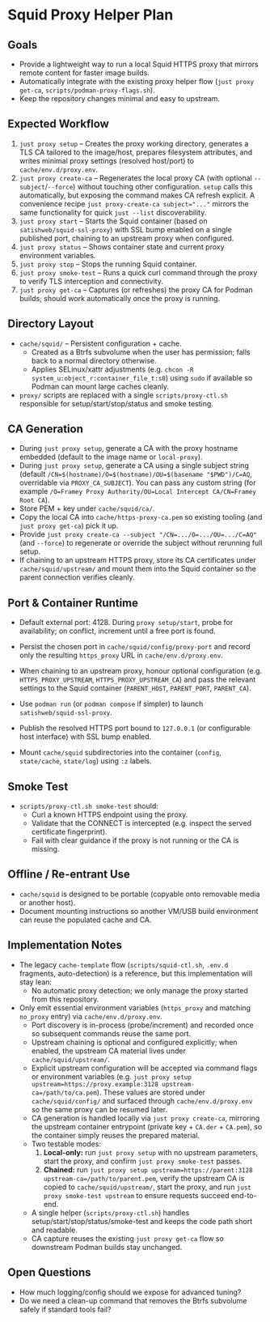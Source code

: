 # Squid Proxy Helper Plan

## Goals

- Provide a lightweight way to run a local Squid HTTPS proxy that mirrors remote content for faster image builds.
- Automatically integrate with the existing proxy helper flow (`just proxy get-ca`, `scripts/podman-proxy-flags.sh`).
- Keep the repository changes minimal and easy to upstream.

## Expected Workflow

1. `just proxy setup` – Creates the proxy working directory, generates a TLS CA tailored to the image/host, prepares filesystem attributes, and writes minimal proxy settings (resolved host/port) to `cache/env.d/proxy.env`.
2. `just proxy create-ca` – Regenerates the local proxy CA (with optional `--subject`/`--force`) without touching other configuration. `setup` calls this automatically, but exposing the command makes CA refresh explicit. A convenience recipe `just proxy-create-ca subject="..."` mirrors the same functionality for quick `just --list` discoverability.
3. `just proxy start` – Starts the Squid container (based on `satishweb/squid-ssl-proxy`) with SSL bump enabled on a single published port, chaining to an upstream proxy when configured.
4. `just proxy status` – Shows container state and current proxy environment variables.
5. `just proxy stop` – Stops the running Squid container.
6. `just proxy smoke-test` – Runs a quick curl command through the proxy to verify TLS interception and connectivity.
7. `just proxy get-ca` – Captures (or refreshes) the proxy CA for Podman builds; should work automatically once the proxy is running.

## Directory Layout

- `cache/squid/` – Persistent configuration + cache.
  - Created as a Btrfs subvolume when the user has permission; falls back to a normal directory otherwise.
  - Applies SELinux/xattr adjustments (e.g. `chcon -R system_u:object_r:container_file_t:s0`) using `sudo` if available so Podman can mount large caches cleanly.
- `proxy/` scripts are replaced with a single `scripts/proxy-ctl.sh` responsible for setup/start/stop/status and smoke testing.

## CA Generation

- During `just proxy setup`, generate a CA with the proxy hostname embedded (default to the image name or `local-proxy`).
- During `just proxy setup`, generate a CA using a single subject string (default `/CN=$(hostname)/O=$(hostname)/OU=$(basename "$PWD")/C=AQ`, overridable via `PROXY_CA_SUBJECT`). You can pass any custom string (for example `/O=Framey Proxy Authority/OU=Local Intercept CA/CN=Framey Root CA`).
- Store PEM + key under `cache/squid/ca/`.
- Copy the local CA into `cache/https-proxy-ca.pem` so existing tooling (and `just proxy get-ca`) pick it up.
- Provide `just proxy create-ca --subject "/CN=.../O=.../OU=.../C=AQ"` (and `--force`) to regenerate or override the subject without rerunning full setup.
- If chaining to an upstream HTTPS proxy, store its CA certificates under `cache/squid/upstream/` and mount them into the Squid container so the parent connection verifies cleanly.

## Port & Container Runtime

- Default external port: 4128. During `proxy setup/start`, probe for availability; on conflict, increment until a free port is found.
- Persist the chosen port in `cache/squid/config/proxy-port` and record only the resulting `https_proxy` URL in `cache/env.d/proxy.env`.
- When chaining to an upstream proxy, honour optional configuration (e.g. `HTTPS_PROXY_UPSTREAM`, `HTTPS_PROXY_UPSTREAM_CA`) and pass the relevant settings to the Squid container (`PARENT_HOST`, `PARENT_PORT`, `PARENT_CA`).

- Use `podman run` (or `podman compose` if simpler) to launch `satishweb/squid-ssl-proxy`.
- Publish the resolved HTTPS port bound to `127.0.0.1` (or configurable host interface) with SSL bump enabled.
- Mount `cache/squid` subdirectories into the container (`config`, `state/cache`, `state/log`) using `:z` labels.

## Smoke Test

- `scripts/proxy-ctl.sh smoke-test` should:
  - Curl a known HTTPS endpoint using the proxy.
  - Validate that the CONNECT is intercepted (e.g. inspect the served certificate fingerprint).
  - Fail with clear guidance if the proxy is not running or the CA is missing.

## Offline / Re-entrant Use

- `cache/squid` is designed to be portable (copyable onto removable media or another host).
- Document mounting instructions so another VM/USB build environment can reuse the populated cache and CA.

## Implementation Notes

- The legacy `cache-template` flow (`scripts/squid-ctl.sh`, `.env.d` fragments, auto-detection) is a reference, but this implementation will stay lean:
  - No automatic proxy detection; we only manage the proxy started from this repository.
- Only emit essential environment variables (`https_proxy` and matching `no_proxy` entry) via `cache/env.d/proxy.env`.
  - Port discovery is in-process (probe/increment) and recorded once so subsequent commands reuse the same port.
  - Upstream chaining is optional and configured explicitly; when enabled, the upstream CA material lives under `cache/squid/upstream/`.
  - Explicit upstream configuration will be accepted via command flags or environment variables (e.g. `just proxy setup upstream=https://proxy.example:3128 upstream-ca=/path/to/ca.pem`). These values are stored under `cache/squid/config/` and surfaced through `cache/env.d/proxy.env` so the same proxy can be resumed later.
  - CA generation is handled locally via `just proxy create-ca`, mirroring the upstream container entrypoint (private key + `CA.der` + `CA.pem`), so the container simply reuses the prepared material.
  - Two testable modes:
    1. **Local-only:** run `just proxy setup` with no upstream parameters, start the proxy, and confirm `just proxy smoke-test` passes.
    2. **Chained:** run `just proxy setup upstream=https://parent:3128 upstream-ca=/path/to/parent.pem`, verify the upstream CA is copied to `cache/squid/upstream/`, start the proxy, and run `just proxy smoke-test upstream` to ensure requests succeed end-to-end.
  - A single helper (`scripts/proxy-ctl.sh`) handles setup/start/stop/status/smoke-test and keeps the code path short and readable.
  - CA capture reuses the existing `just proxy get-ca` flow so downstream Podman builds stay unchanged.

## Open Questions

- How much logging/config should we expose for advanced tuning?
- Do we need a clean-up command that removes the Btrfs subvolume safely if standard tools fail?
